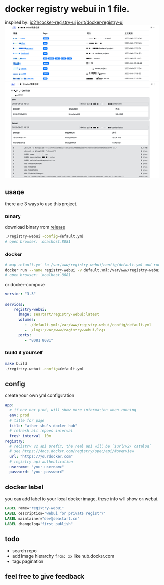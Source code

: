 # docker registry webui in 1 file.  
inspired by: [jc21/docker-registry-ui](https://github.com/jc21/docker-registry-ui)  [joxit/docker-registry-ui](https://github.com/Joxit/docker-registry-ui)
![preview repo list](preview1.png)
![preview repo detail](preview2.png)

## usage
there are 3 ways to use this project.
### binary
download binary from [release]()
```bash
./registry-webui -config=default.yml
# open browser: localhost:8081
```

### docker
```bash
# map default.yml to /var/www/registry-webui/config/default.yml and run
docker run --name registry-webui -v default.yml:/var/www/registry-webui/config/default.yml -p 8081:8081 -d seastart/registry-webui:latest
# open browser: localhost:8081
```
or docker-compose
```yml
version: "3.3"

services:
    registry-webui:
      image: seastart/registry-webui:latest
      volumes:
         - ./default.yml:/var/www/registry-webui/config/default.yml
         - ./logs:/var/www/registry-webui/logs
      ports:
         - "8081:8081"
```

### build it yourself
```bash
make build
./registry-webui -config=default.yml
```

## config
create your own yml configuration

```yml
app:
  # if env not prod, will show more information when running
  env: prod
  # title for page
  title: "ather shu's docker hub"
  # refresh all repoes interval
  fresh_interval: 10m
registry:
  # registry v2 api prefix, the real api will be `$url/v2/_catalog`
  # see https://docs.docker.com/registry/spec/api/#overview
  url: "https://yourdocker.com"
  # registry api authentication
  username: "your username"
  password: "your password"
```

## docker label
you can add label to your local docker image, these info will show on webui.
```dockerfile
LABEL name="registry-webui"
LABEL description="webui for private registry"
LABEL maintainer="dev@seastart.cn"
LABEL changelog="first publish"
```

## todo
- search repo
- add Image hierarchy `from: xx` like hub.docker.com
- tags pagination

## feel free to give feedback